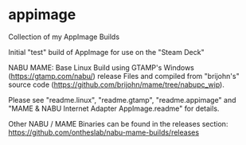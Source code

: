 # appimage
Collection of my AppImage Builds

Initial "test" build of AppImage for use on the "Steam Deck"


NABU MAME: Base Linux Build using GTAMP's Windows (https://gtamp.com/nabu/) release Files and compiled from "brijohn's" source code (https://github.com/brijohn/mame/tree/nabupc_wip).

Please see "readme.linux", "readme.gtamp", "readme.appimage" and "MAME & NABU Internet Adapter AppImage.readme" for details.

Other NABU / MAME Binaries can be found in the releases section: https://github.com/ontheslab/nabu-mame-builds/releases
